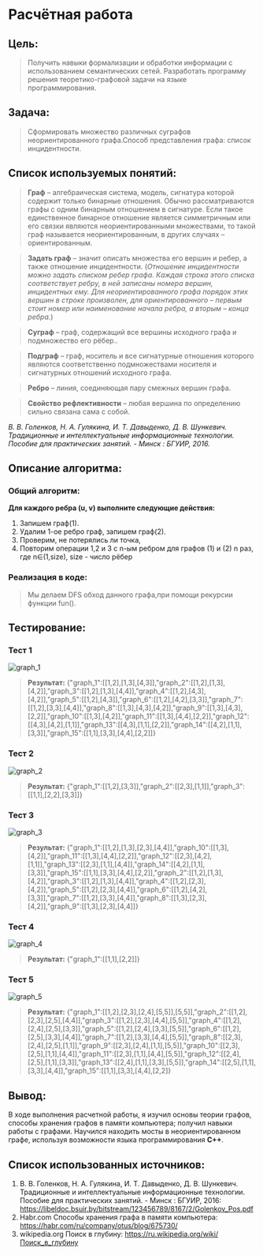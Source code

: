 # Расчётная работа
## Цель:
>Получить навыки формализации и обработки информации с использованием семантических сетей. Разработать программу решения теоретико-графовой задачи на языке программирования.
## Задача:
>Сформировать множество различных суграфов неориентированного графа.Способ представления графа: список инцидентности.
## Список используемых понятий:
>__Граф__ – алгебраическая система, модель, сигнатура которой содержит только бинарные отношения. Обычно рассматриваются графы с одним бинарным отношением в сигнатуре. Если такое единственное бинарное отношение является симметричным или его связки являются неориентированными множествами, то такой граф называется неориентированным, в других случаях – ориентированным.

>__Задать граф__ – значит описать множества его вершин и ребер, а также отношение инцидентности.
(_Отношение инцидентности можно задать списком ребер графа. Каждая строка этого списка соответствует ребру, в ней записаны номера вершин, инцидентных ему. Для неориентированного графа порядок этих вершин в строке произволен, для ориентированного – первым стоит номер или наименование начала ребра, а вторым – конца ребра._)

 
>__Суграф__ – граф, содержащий все вершины исходного графа и подмножество его рёбер..

>__Подграф__ –  граф, носитель и все сигнатурные отношения которого являются соответственно подмножествами носителя и сигнатурных отношений исходного графа.

>__Ребро__ – линия, соединяющая пару смежных вершин графа.

>__Свойство рефлективности__ – любая вершина по определению сильно связана сама с собой.

_В. В. Голенков, Н. А. Гулякина, И. Т. Давыденко, Д. В. Шункевич. Традиционные и интеллектуальные информационные технологии. Пособие для практических занятий. - Минск : БГУИР, 2016._
## Описание алгоритма:
### Общий алгоритм:
__Для каждого ребра (u, v) выполните следующие действия:__
1. Запишем граф(1).
2. Удалим 1-ое ребро граф, запишем граф(2).
3. Проверим, не потерялись ли точка,
4. Повторим операции 1,2 и 3 с n-ым ребром для графов (1) и (2) n раз, где n∈(1,size), size - число рёбер
### Реализация в коде:
> Мы делаем DFS обход данного графа,при помощи рекурсии функции fun().

## Тестирование:
### Тест 1
![graph_1](https://user-images.githubusercontent.com/116432612/209238502-c7650206-ea3c-4056-9b9b-dc2b2c420e19.png)

>__Результат:__ {"graph_1":[[1,2],[1,3],[4,3]],"graph_2":[[1,2],[1,3],[4,2]],"graph_3":[[1,2],[1,3],[4,4]],"graph_4":[[1,2],[4,3],[4,2]],"graph_5":[[1,2],[4,3]],"graph_6":[[1,2],[4,2],[3,3]],"graph_7":[[1,2],[3,3],[4,4]],"graph_8":[[1,3],[4,3],[4,2]],"graph_9":[[1,3],[4,3],[2,2]],"graph_10":[[1,3],[4,2]],"graph_11":[[1,3],[4,4],[2,2]],"graph_12":[[4,3],[4,2],[1,1]],"graph_13":[[4,3],[1,1],[2,2]],"graph_14":[[4,2],[1,1],[3,3]],"graph_15":[[1,1],[3,3],[4,4],[2,2]]}

### Тест 2
![graph_2](https://user-images.githubusercontent.com/116432612/209238534-f87b1c09-a5e7-4bd2-a142-996a84c28354.png)
>__Результат:__ {"graph_1":[[1,2],[3,3]],"graph_2":[[2,3],[1,1]],"graph_3":[[1,1],[2,2],[3,3]]}

### Тест 3
![graph_3](https://user-images.githubusercontent.com/116432612/209238545-541007b4-a4f3-4e0b-86ee-ab49471f5f8d.png)
>__Результат:__ {"graph_1":[[1,2],[1,3],[2,3],[4,4]],"graph_10":[[1,3],[4,2]],"graph_11":[[1,3],[4,4],[2,2]],"graph_12":[[2,3],[4,2],[1,1]],"graph_13":[[2,3],[1,1],[4,4]],"graph_14":[[4,2],[1,1],[3,3]],"graph_15":[[1,1],[3,3],[4,4],[2,2]],"graph_2":[[1,2],[1,3],[4,2]],"graph_3":[[1,2],[1,3],[4,4]],"graph_4":[[1,2],[2,3],[4,2]],"graph_5":[[1,2],[2,3],[4,4]],"graph_6":[[1,2],[4,2],[3,3]],"graph_7":[[1,2],[3,3],[4,4]],"graph_8":[[1,3],[2,3],[4,2]],"graph_9":[[1,3],[2,3],[4,4]]}

### Тест 4
![graph_4](https://user-images.githubusercontent.com/116432612/209238554-68c24605-1b45-4dbb-b70c-33548dccf966.png)
>__Результат:__ {"graph_1":[[1,1],[2,2]]}

### Тест 5
![graph_5](https://user-images.githubusercontent.com/116432612/209238567-61438dd4-d979-4078-9e1d-e267005548ed.png)
>__Результат:__ {"graph_1":[[1,2],[2,3],[2,4],[5,5]],[5,5]],"graph_2":[[1,2],[2,3],[2,5],[4,4]],"graph_3":[[1,2],[2,3],[4,4],[5,5]],"graph_4":[[1,2],[2,4],[2,5],[3,3]],"graph_5":[[1,2],[2,4],[3,3],[5,5]],"graph_6":[[1,2],[2,5],[3,3],[4,4]],"graph_7":[[1,2],[3,3],[4,4],[5,5]],"graph_8":[[2,3],[2,4],[2,5],[1,1]],"graph_9":[[2,3],[2,4],[1,1],[5,5]],"graph_10":[[2,3],[2,5],[1,1],[4,4]],"graph_11":[[2,3],[1,1],[4,4],[5,5]],"graph_12":[[2,4],[2,5],[1,1],[3,3]],"graph_13":[[2,4],[1,1],[3,3],[5,5]],"graph_14":[[2,5],[1,1],[3,3],[4,4]],"graph_15":[[1,1],[3,3],[4,4],[2,2]}

## Вывод:
В ходе выполнения расчетной работы, я изучил основы теории графов, способы хранения графов в памяти компьютера; получил навыки работы с графами. Научился находить мосты в неориентированном графе, используя возможности языка программирования __С++__.
## Список использованных источников:
1. В. В. Голенков, Н. А. Гулякина, И. Т. Давыденко, Д. В. Шункевич. Традиционные и интеллектуальные информационные технологии. Пособие для практических занятий. - Минск : БГУИР, 2016: https://libeldoc.bsuir.by/bitstream/123456789/8167/2/Golenkov_Pos.pdf
2. Habr.com Способы хранения графа в памяти компьютера: https://habr.com/ru/company/otus/blog/675730/
3. wikipedia.org Поиск в глубину: https://ru.wikipedia.org/wiki/Поиск_в_глубину
